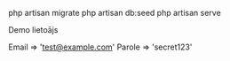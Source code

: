 php artisan migrate
php artisan db:seed
php artisan serve

Demo lietoājs

Email => 'test@example.com'
Parole => 'secret123'
